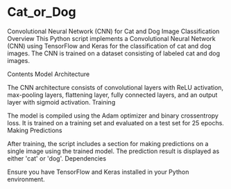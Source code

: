 # Cat_or_Dog
Convolutional Neural Network (CNN) for Cat and Dog Image Classification
Overview
This Python script implements a Convolutional Neural Network (CNN) using TensorFlow and Keras for the classification of cat and dog images. The CNN is trained on a dataset consisting of labeled cat and dog images.

Contents
Model Architecture

The CNN architecture consists of convolutional layers with ReLU activation, max-pooling layers, flattening layer, fully connected layers, and an output layer with sigmoid activation.
Training

The model is compiled using the Adam optimizer and binary crossentropy loss. It is trained on a training set and evaluated on a test set for 25 epochs.
Making Predictions

After training, the script includes a section for making predictions on a single image using the trained model. The prediction result is displayed as either 'cat' or 'dog'.
Dependencies

Ensure you have TensorFlow and Keras installed in your Python environment.
